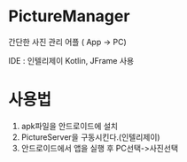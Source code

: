 # PictureManager
간단한 사진 관리 어플  ( App -> PC)

IDE : 인텔리제이
Kotlin, JFrame 사용

# 사용법
1. apk파일을 안드로이드에 설치
2. PictureServer을 구동시킨다.(인텔리제이)
3. 안드로이드에서 앱을 실행 후 PC선택->사진선택
